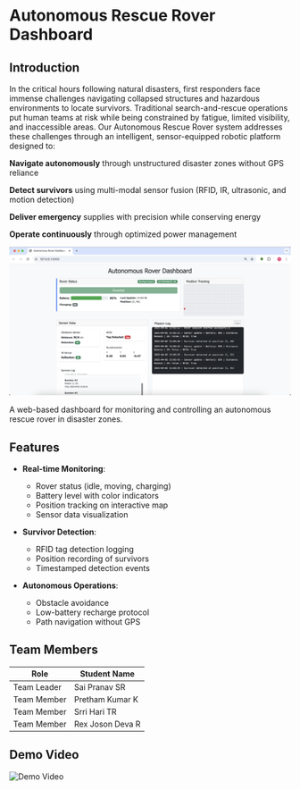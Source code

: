 # Autonomous Rescue Rover Dashboard

## Introduction
In the critical hours following natural disasters, first responders face immense challenges navigating collapsed structures and hazardous environments to locate survivors. Traditional search-and-rescue operations put human teams at risk while being constrained by fatigue, limited visibility, and inaccessible areas. Our Autonomous Rescue Rover system addresses these challenges through an intelligent, sensor-equipped robotic platform designed to:

**Navigate autonomously** through unstructured disaster zones without GPS reliance

**Detect survivors** using multi-modal sensor fusion (RFID, IR, ultrasonic, and motion detection)

**Deliver emergency** supplies with precision while conserving energy

**Operate continuously** through optimized power management

![Dashboard Screenshot](https://github.com/Srsp-coder/-Autonomous-Rescue-Rover/blob/main/images/Dashboard.png) <!-- Add actual screenshot if available -->

A web-based dashboard for monitoring and controlling an autonomous rescue rover in disaster zones.

## Features

- **Real-time Monitoring**:
  - Rover status (idle, moving, charging)
  - Battery level with color indicators
  - Position tracking on interactive map
  - Sensor data visualization

- **Survivor Detection**:
  - RFID tag detection logging
  - Position recording of survivors
  - Timestamped detection events

- **Autonomous Operations**:
  - Obstacle avoidance
  - Low-battery recharge protocol
  - Path navigation without GPS

## Team Members
| Role                | Student Name      |
| ------------------- | ----------------- |
|     Team Leader     | Sai Pranav SR     |
| Team Member         |  Pretham Kumar K  |
| Team Member         | Srri Hari TR      |
| Team Member         |Rex Joson Deva R   |


## Demo Video
![Demo Video]([video.mp4](https://github.com/Srsp-coder/-Autonomous-Rescue-Rover/blob/main/images/Demo.mp4))

